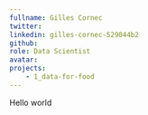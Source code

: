```yaml
---
fullname: Gilles Cornec
twitter:
linkedin: gilles-cornec-529044b2
github:
role: Data Scientist
avatar:
projects:
    - 1_data-for-food
---
```


Hello world
